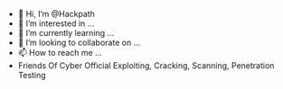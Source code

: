 - 👋 Hi, I’m @Hackpath
- 👀 I’m interested in ...
- 🌱 I’m currently learning ...
- 💞️ I’m looking to collaborate on ...
- 📫 How to reach me ...
- Friends Of Cyber Official 
Exploiting, Cracking, Scanning, Penetration Testing
<!---
Hackpath/Hackpath is a ✨ special ✨ repository because its `README.md` (this file) appears on your GitHub profile.
You can click the Preview link to take a look at your changes.
--->
